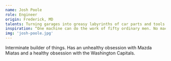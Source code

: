 ```yaml
---
name: Josh Poole
role: Engineer
origin: Frederick, MD
talents: Turning garages into greasy labyrinths of car parts and tools.
inspiration: “One machine can do the work of fifty ordinary men. No machine can do the work of one extraordinary man.” – Elbert Hubbard
img: 'josh-poole.jpg'
---
```

Interminate builder of things. Has an unhealthy obsession with Mazda Miatas and a healthy obsession with the Washington Capitals.